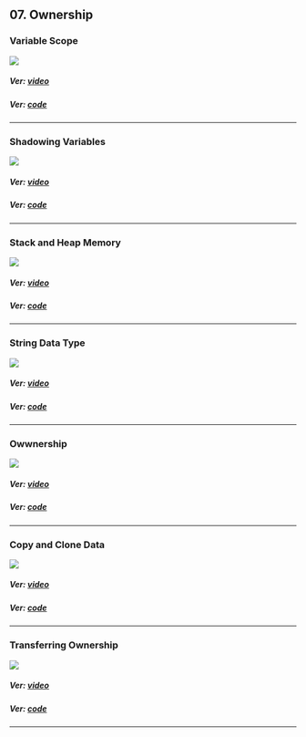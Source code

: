 ## 07. Ownership

### Variable Scope

<p align="start">
<img  src="https://res.cloudinary.com/rustlatamgroup/image/upload/v1674086548/Rust%20Essential%20Training/07%20Ownership/01_fxl8v9.png">
</p>

##### Ver: [video](https://discord.com/channels/1057309286654554173/1057319370264690760/1061072100279992370)

##### Ver: [code](https://github.com/RustLatamGroup/Curso-de-Rust/tree/main/src/07.%20Ownership/variable_scope)

<hr>

### Shadowing Variables

<p align="start">
<img  src="https://res.cloudinary.com/rustlatamgroup/image/upload/v1674086548/Rust%20Essential%20Training/07%20Ownership/02_kexgdb.png">
</p>

##### Ver: [video](https://discord.com/channels/1057309286654554173/1057319370264690760/1061072233935667300)

##### Ver: [code](https://github.com/RustLatamGroup/Curso-de-Rust/tree/main/src/07.%20Ownership/shadowing_variables)

<hr>

### Stack and Heap Memory

<p align="start">
<img  src="https://res.cloudinary.com/rustlatamgroup/image/upload/v1674086548/Rust%20Essential%20Training/07%20Ownership/03_eg2ol7.png">
</p>

##### Ver: [video](https://discord.com/channels/1057309286654554173/1057319370264690760/1061073552389976096)

##### Ver: [code](https://github.com/RustLatamGroup/Curso-de-Rust/tree/main/src/07.%20Ownership/stack_and_heap_memory)

<hr>

### String Data Type

<p align="start">
<img  src="https://res.cloudinary.com/rustlatamgroup/image/upload/v1674086548/Rust%20Essential%20Training/07%20Ownership/04_em0p6b.png">
</p>

##### Ver: [video](https://discord.com/channels/1057309286654554173/1057319370264690760/1061077482301833327)

##### Ver: [code](https://github.com/RustLatamGroup/Curso-de-Rust/tree/main/src/07.%20Ownership/string_data_type)

<hr>

### Owwnership

<p align="start">
<img  src="https://res.cloudinary.com/rustlatamgroup/image/upload/v1674086548/Rust%20Essential%20Training/07%20Ownership/05_dgo98i.png">
</p>

##### Ver: [video](https://discord.com/channels/1057309286654554173/1057319370264690760/1061080607087661056)

##### Ver: [code](https://github.com/RustLatamGroup/Curso-de-Rust/tree/main/src/07.%20Ownership/owership)

<hr>

### Copy and Clone Data

<p align="start">
<img  src="https://res.cloudinary.com/rustlatamgroup/image/upload/v1674086548/Rust%20Essential%20Training/07%20Ownership/06_arog5s.png">
</p>

##### Ver: [video](https://discord.com/channels/1057309286654554173/1057319370264690760/1061087926202683514)

##### Ver: [code](https://github.com/RustLatamGroup/Curso-de-Rust/tree/main/src/07.%20Ownership/copy_and_clone_data)

<hr>

### Transferring Ownership

<p align="start">
<img  src="https://res.cloudinary.com/rustlatamgroup/image/upload/v1674086549/Rust%20Essential%20Training/07%20Ownership/07_preglf.png">
</p>

##### Ver: [video](https://discord.com/channels/1057309286654554173/1057319370264690760/1061094171601031208)

##### Ver: [code](https://github.com/RustLatamGroup/Curso-de-Rust/tree/main/src/07.%20Ownership/transferring_ownership)

<hr>
